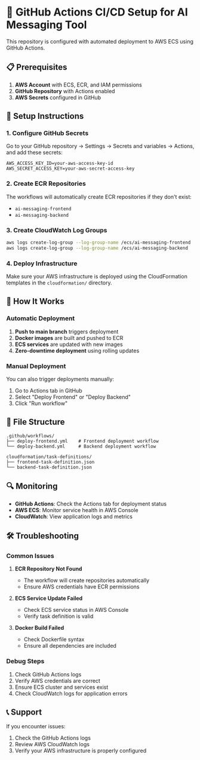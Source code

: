 # 🚀 GitHub Actions CI/CD Setup for AI Messaging Tool

This repository is configured with automated deployment to AWS ECS using GitHub Actions.

## 📋 Prerequisites

1. **AWS Account** with ECS, ECR, and IAM permissions
2. **GitHub Repository** with Actions enabled
3. **AWS Secrets** configured in GitHub

## 🔧 Setup Instructions

### 1. Configure GitHub Secrets

Go to your GitHub repository → Settings → Secrets and variables → Actions, and add these secrets:

```
AWS_ACCESS_KEY_ID=your-aws-access-key-id
AWS_SECRET_ACCESS_KEY=your-aws-secret-access-key
```

### 2. Create ECR Repositories

The workflows will automatically create ECR repositories if they don't exist:
- `ai-messaging-frontend`
- `ai-messaging-backend`

### 3. Create CloudWatch Log Groups

```bash
aws logs create-log-group --log-group-name /ecs/ai-messaging-frontend
aws logs create-log-group --log-group-name /ecs/ai-messaging-backend
```

### 4. Deploy Infrastructure

Make sure your AWS infrastructure is deployed using the CloudFormation templates in the `cloudformation/` directory.

## 🚀 How It Works

### Automatic Deployment

1. **Push to main branch** triggers deployment
2. **Docker images** are built and pushed to ECR
3. **ECS services** are updated with new images
4. **Zero-downtime deployment** using rolling updates

### Manual Deployment

You can also trigger deployments manually:
1. Go to Actions tab in GitHub
2. Select "Deploy Frontend" or "Deploy Backend"
3. Click "Run workflow"

## 📁 File Structure

```
.github/workflows/
├── deploy-frontend.yml    # Frontend deployment workflow
└── deploy-backend.yml     # Backend deployment workflow

cloudformation/task-definitions/
├── frontend-task-definition.json
└── backend-task-definition.json
```

## 🔍 Monitoring

- **GitHub Actions**: Check the Actions tab for deployment status
- **AWS ECS**: Monitor service health in AWS Console
- **CloudWatch**: View application logs and metrics

## 🛠️ Troubleshooting

### Common Issues

1. **ECR Repository Not Found**
   - The workflow will create repositories automatically
   - Ensure AWS credentials have ECR permissions

2. **ECS Service Update Failed**
   - Check ECS service status in AWS Console
   - Verify task definition is valid

3. **Docker Build Failed**
   - Check Dockerfile syntax
   - Ensure all dependencies are included

### Debug Steps

1. Check GitHub Actions logs
2. Verify AWS credentials are correct
3. Ensure ECS cluster and services exist
4. Check CloudWatch logs for application errors

## 📞 Support

If you encounter issues:
1. Check the GitHub Actions logs
2. Review AWS CloudWatch logs
3. Verify your AWS infrastructure is properly configured

